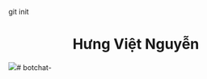 git init<h1 style="text-align: center ">Hưng Việt Nguyễn</h1>
<img src="https://i.imgur.com/yJPAP7f.jpg">#   b o t c h a t - 
 
 